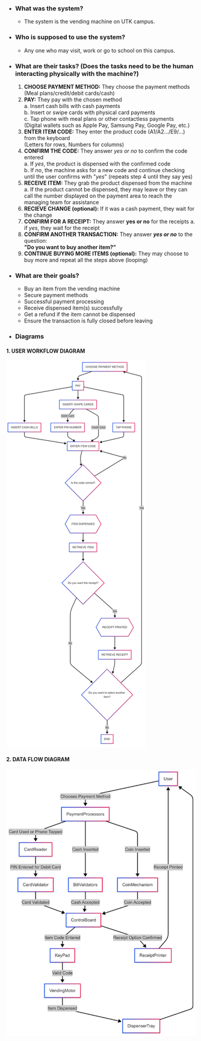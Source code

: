 - ### What was the system? 
	- The system is the vending machine on UTK campus.
- ### Who is supposed to use the system?
	- Any one who may visit, work or go to school on this campus.
- ### What are their tasks? (Does the tasks need to be the human interacting physically with the machine?)
	1. **CHOOSE PAYMENT METHOD:** They choose the payment methods (Meal plans/credit/debit cards/cash)
	2. **PAY:** They pay with the chosen method  
		   a. Insert cash bills with cash payments  
		   b. Insert or swipe cards with physical card payments  
		   c. Tap phone with meal plans or other contactless payments  
			  (Digital wallets such as Apple Pay, Samsung Pay, Google Pay, etc.)
	3. **ENTER ITEM CODE:** They enter the product code (A1/A2.../E9/...) from the keyboard  
	   (Letters for rows, Numbers for columns)
	4. **CONFIRM THE CODE:** They answer *yes or no* to confirm the code entered  
		   a. If *yes*, the product is dispensed with the confirmed code  
		   b. If *no*, the machine asks for a new code and continue checking until the user confirms with "*yes*" (repeats step 4 until they say yes)
	5. **RECEIVE ITEM:** They grab the product dispensed from the machine  
		   a. If the product cannot be dispensed, they may leave or they can call the number displayed on the payment area to reach the managing team for assistance
	6. **RECIEVE CHANGE (optional):** If it was a cash payment, they wait for the change
	7. **CONFIRM FOR A RECEIPT:** They answer **yes or no** for the receipts
		   a. if *yes*, they wait for the receipt
	8. **CONFIRM ANOTHER TRANSACTION:** They answer ***yes or no*** to the question:  
	   **"Do you want to buy another item?"**
	9. **CONTINUE BUYING MORE ITEMS (optional):** They may choose to buy more and repeat all the steps above (looping)
	
- ### What are their goals?
	- Buy an item from the vending machine  
	- Secure payment methods  
	- Successful payment processing  
	- Receive dispensed item(s) successfully  
	- Get a refund if the item cannot be dispensed  
	- Ensure the transaction is fully closed before leaving

- ### Diagrams
#### 1. USER WORKFLOW DIAGRAM
![User Workflow Diagram](User%20workflow%20diagram%20%28Vending%20Machine%29.png)

#### 2. DATA FLOW DIAGRAM
![Data Flow Diagram](Data%20flow%20diagram%20%28Vending%20Machine%29.png)
